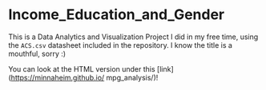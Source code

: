 # Income_Education_and_Gender
This is a Data Analytics and Visualization Project I did in my free time, using the `ACS.csv` datasheet included in the repository. I know the title is a mouthful, sorry :)

You can look at the HTML version under this [link](https://minnaheim.github.io/
mpg_analysis/)!
